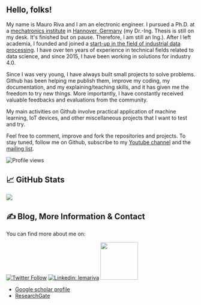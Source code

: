 
## Hello, folks!

My name is Mauro Riva and I am an electronic engineer. I pursued a Ph.D. at a [mechatronics institute](https://imes.uni-hannover.de) in [Hannover, Germany](https://en.wikipedia.org/wiki/Hanover) (my Dr.-Ing. Thesis is still on my desk. It's finished but on pause. Therefore, I am still an Ing.). After I left academia, I founded and joined a [start-up in the field of industrial data processing](https://finealyze.com). I have over ten years of experience in technical fields related to data science, and since 2015, I have been working in solutions for industry 4.0. 

Since I was very young, I have always built small projects to solve problems. Github has been helping me publish them, improve my coding, my documentation, and my explaining/teaching skills, and it has given me the freedom to try new things. More importantly, I have constantly received valuable feedbacks and evaluations from the community.

My main activities on Github involve practical application of machine learning, IoT devices, and other miscellaneous projects that I want to test and try. 

Feel free to comment, improve and fork the repositories and projects. To stay tuned, follow me on Github, subscribe to my [Youtube channel](https://www.youtube.com/c/LeMaRivaTech?sub_confirmation=1) and the [mailing list](http://eepurl.com/gIQk9v).

![Profile views](https://gpvc.arturio.dev/lemariva)

## &#x1f4c8; GitHub Stats

[<img src="https://github-readme-stats.vercel.app/api?username=lemariva&&show_icons=true">](https://github.com/lemariva)

## &#x270d; Blog, More Information & Contact
You can find more about me on: 

[![Twitter Follow](https://img.shields.io/twitter/follow/lemariva?label=Follow)](https://twitter.com/lemariva)
[![Linkedin: lemariva](https://img.shields.io/badge/-Mauro%20Riva-blue?style=flat-square&logo=Linkedin&logoColor=white&link=https://www.linkedin.com/in/mauro-riva-b706a0147/)](https://www.linkedin.com/in/mauro-riva-b706a0147/)
[<img src="https://lemariva.com/storage/app/media/logo-text-white.svg" width="100px">](https://lemariva.com)

* [Google scholar profile](https://scholar.google.de/citations?user=E61oIV0AAAAJ&hl=en)
* [ResearchGate](https://www.researchgate.net/profile/Mauro_Riva4)


